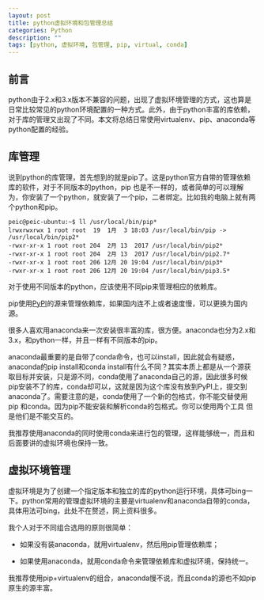 ```yaml
---
layout: post
title: python虚拟环境和包管理总结
categories: Python
description: ""
tags: [python, 虚拟环境, 包管理, pip, virtual, conda]
---
```


## 前言

python由于2.x和3.x版本不兼容的问题，出现了虚拟环境管理的方式，这也算是日常比较常见的python环境配置的一种方式。此外，由于python丰富的库依赖，对于库的管理又出现了不同。本文将总结日常使用virtualenv、pip、anaconda等python配置的经验。

## 库管理

说到python的库管理，首先想到的就是pip了。这是python官方自带的管理依赖库的软件，对于不同版本的python，pip 也是不一样的，或者简单的可以理解为，你安装了一个python，就安装了一个pip，二者绑定。比如我的电脑上就有两个python和pip。

```shell
peic@peic-ubuntu:~$ ll /usr/local/bin/pip*
lrwxrwxrwx 1 root root  19  1月  3 18:03 /usr/local/bin/pip -> /usr/local/bin/pip2*
-rwxr-xr-x 1 root root 204  2月 13  2017 /usr/local/bin/pip2*
-rwxr-xr-x 1 root root 204  2月 13  2017 /usr/local/bin/pip2.7*
-rwxr-xr-x 1 root root 206 12月 20 19:04 /usr/local/bin/pip3*
-rwxr-xr-x 1 root root 206 12月 20 19:04 /usr/local/bin/pip3.5*
```

对于使用不同版本的python，应该使用不同pip来管理相应的依赖库。

pip使用[PyPI](https://pypi.python.org/pypi)的源来管理依赖库，如果国内连不上或者速度慢，可以更换为国内源。

很多人喜欢用anaconda来一次安装很丰富的库，很方便。anaconda也分为2.x和3.x，和python一样，并且一样有不同版本的pip。

anaconda最重要的是自带了conda命令，也可以install，因此就会有疑惑，anaconda的pip install和conda install有什么不同？其实本质上都是从一个源获取目标并安装，只是源不同，conda使用了anaconda自己的源，因此很多时候pip安装不了的库，conda却可以，这就是因为这个库没有放到PyPI上，提交到anaconda了。需要注意的是，conda使用了一个新的包格式，你不能交替使用pip 和conda。因为pip不能安装和解析conda的包格式。你可以使用两个工具 但是他们是不能交互的。

我推荐使用anaconda的同时使用conda来进行包的管理，这样能够统一，而且和后面要讲的虚拟环境也保持一致。

## 虚拟环境管理

虚拟环境是为了创建一个指定版本和独立的库的python运行环境，具体可bing一下。python常用的管理虚拟环境的主要是virtualenv和anaconda自带的conda，具体用法可bing，此处不在赘述，网上资料很多。

我个人对于不同组合选用的原则很简单：

* 如果没有装anaconda，就用virtualenv，然后用pip管理依赖库；

* 如果使用anaconda，就用conda命令来管理依赖库和虚拟环境，保持统一。

我推荐使用pip+virtualenv的组合，anaconda慢不说，而且conda的源也不如pip原生的源丰富。